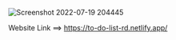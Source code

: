 ![Screenshot 2022-07-19 204445](https://user-images.githubusercontent.com/104131306/179786415-7e47991c-d480-4bcf-8f2e-f2f42677c2de.png)

Website Link ==> https://to-do-list-rd.netlify.app/
